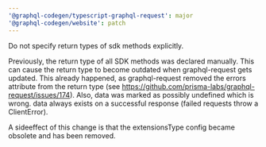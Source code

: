 ```yaml
---
'@graphql-codegen/typescript-graphql-request': major
'@graphql-codegen/website': patch
---
```


Do not specify return types of sdk methods explicitly.

Previously, the return type of all SDK methods was declared manually. This can
cause the return type to become outdated when graphql-request gets updated.
This already happened, as graphql-request removed the errors attribute from the
return type (see https://github.com/prisma-labs/graphql-request/issues/174).
Also, data was marked as possibly undefined which is wrong. data always exists
on a successful response (failed requests throw a ClientError).

A sideeffect of this change is that the extensionsType config became obsolete
and has been removed.
